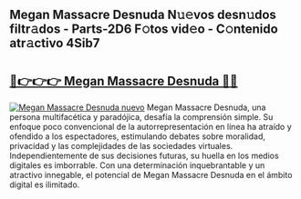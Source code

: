 ## Megan Massacre Desnuda N𝚞𝚎vos desn𝚞dos filtr𝚊dos - Parts-2D6 F𝚘tos vid𝚎o - C𝚘ntenido atr𝚊ctivo 4Sib7

# <h2><a href="http://mb3cvg.tromn.icu/?c=Megan+Massacre+Desnuda">🔗👉👉👉 Megan Massacre Desnuda 🔗🔗</a></h2>

[![Megan Massacre Desnuda nuevo](https://i.imgur.com/pEAQMta.gif)](http://mb3cvg.tromn.icu/?c=Megan+Massacre+Desnuda)
Megan Massacre Desnuda, una persona multifacética y paradójica, desafía la comprensión simple. Su enfoque poco convencional de la autorrepresentación en línea ha atraído y ofendido a los espectadores, estimulando debates sobre moralidad, privacidad y las complejidades de las sociedades virtuales. Independientemente de sus decisiones futuras, su huella en los medios digitales es imborrable. Con una determinación inquebrantable y un atractivo innegable, el potencial de Megan Massacre Desnuda en el ámbito digital es ilimitado.
